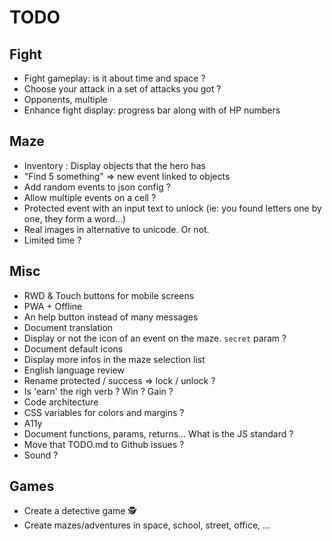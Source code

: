 # TODO

## Fight

- Fight gameplay: is it about time and space ?
- Choose your attack in a set of attacks you got ?
- Opponents, multiple
- Enhance fight display: progress bar along with of HP numbers

## Maze

- Inventory : Display objects that the hero has
- "Find 5 something" => new event linked to objects
- Add random events to json config ?
- Allow multiple events on a cell ?
- Protected event with an input text to unlock (ie: you found letters one by one, they form a word...)
- Real images in alternative to unicode. Or not.
- Limited time ?

## Misc

- RWD & Touch buttons for mobile screens
- PWA + Offline
- An help button instead of many messages
- Document translation
- Display or not the icon of an event on the maze. `secret` param ?
- Document default icons
- Display more infos in the maze selection list
- English language review
- Rename protected / success => lock / unlock ?
- Is 'earn' the righ verb ? Win ? Gain ?
- Code architecture
- CSS variables for colors and margins ?
- A11y
- Document functions, params, returns... What is the JS standard ?
- Move that TODO.md to Github issues ?
- Sound ?

## Games

- Create a detective game 🕵
- Create mazes/adventures in space, school, street, office, ...